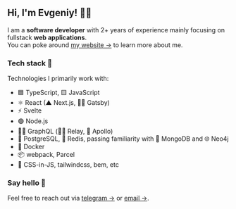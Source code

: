 ## Hi, I'm Evgeniy! 👨‍💻

I am a **software developer** with 2+ years of experience mainly focusing on fullstack **web applications**.  
You can poke around [my website &rarr;](https://brk1.dev) to learn more about me.

### Tech stack 🥞
Technologies I primarily work with:

* 🟦 TypeScript, 🟨 JavaScript
* ⚛️ React (▲ Next.js, 👩‍🎤 Gatsby)  
* ⚡️ Svelte
* 🟢 Node.js
* 🧘‍♀️ GraphQL (🧘‍♂️ Relay, 🚀 Apollo)
* 🐘 PostgreSQL, 🛑 Redis, passing familiarity with 🍃 MongoDB and 🌐 Neo4j
* 🐳 Docker
* 📦 webpack, Parcel
* 💅 CSS-in-JS, tailwindcss, bem, etc

### Say hello 👋

Feel free to reach out via [telegram &rarr;](https://t.me/boreyko1) or [email &rarr;](mailto:boreykojenya@yandex.ru).
